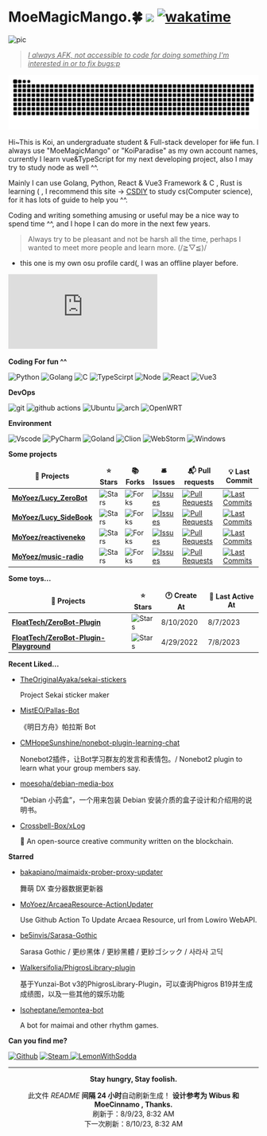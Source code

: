 # MoeMagicMango.🍀 ![](https://visitor-badge.laobi.icu/badge?page_id=MoYoez.readme) [![wakatime](https://wakatime.com/badge/user/057b0405-d0cc-4063-99fb-0072ae8088db.svg)](https://wakatime.com/@057b0405-d0cc-4063-99fb-0072ae8088db)

![pic](https://cdn.himoyo.cn/img_service/ec43126fgy1go7lc9ta0bj22bc1awkjr.jpg)

> <u>*I always AFK, not accessible to code for doing something I'm interested in or to fix bugs:p*</u>

![meowmeowmeow](https://raw.githubusercontent.com/MoYoez/MoYoez/master/assets/github-contribution-grid-snake.svg)

Hi~This is Koi, an undergraduate student & Full-stack developer for ~~life~~ fun. I always use "MoeMagicMango" or "KoiParadise" as my own account names, currently I learn vue&TypeScript for my next developing project, also I may try to study node as well ^^.

Mainly I can use Golang, Python, React & Vue3 Framework & C , Rust is learning ( , I recommend this site -> [CSDIY](https://csdiy.wiki/) to study cs(Computer science), for it has lots of guide to help you ^^.

Coding and writing something amusing or useful may be a nice way to spend time ^^, and I hope I can do more in the next few years.

> Always try to be pleasant and not be harsh all the time, perhaps I wanted to meet more people and learn more. (/≧▽≦)/

- this one is my own osu profile card(, I was an offline player before.

![osu](https://osusig.lolico.moe/sig.php?colour=hex66ccff&uname=KoiParadise&mode=3&pp=1&countryrank&flagstroke&rankedscore)

**Coding For fun ^^**

<p>
  <img alt="Python" src="https://img.shields.io/badge/python-3670A0?style=for-the-badge&logo=python&logoColor=ffdd54">
  <img alt="Golang" src="https://img.shields.io/badge/go-%2300ADD8.svg?style=for-the-badge&logo=go&logoColor=white">
  <img alt="C" src="https://img.shields.io/badge/c-%2300599C.svg?style=for-the-badge&logo=c&logoColor=white">
  <img alt="TypeScirpt" src="https://img.shields.io/badge/typescript-%23007ACC.svg?style=for-the-badge&logo=typescript&logoColor=white">
  <img alt="Node" src="https://img.shields.io/badge/node.js-6DA55F?style=for-the-badge&logo=node.js&logoColor=white">
  <img alt="React" src="https://img.shields.io/badge/React-20232A?style=for-the-badge&logo=react&logoColor=61DAFB">
  <img alt="Vue3" src="https://img.shields.io/badge/Vue.js-35495E?style=for-the-badge&logo=vuedotjs&logoColor=4FC08D">
</p>

**DevOps**

<p>
  <img alt="git" src="https://img.shields.io/badge/git-%23F05033.svg?style=for-the-badge&logo=git&logoColor=white" />
  <img alt="github actions" src="https://img.shields.io/badge/github%20actions-%232671E5.svg?style=for-the-badge&logo=githubactions&logoColor=white" />
  <img alt="Ubuntu" src="https://img.shields.io/badge/Ubuntu-E95420?style=for-the-badge&logo=ubuntu&logoColor=white" />
  <img alt="arch" src="https://img.shields.io/badge/Arch_Linux-1793D1?style=for-the-badge&logo=arch-linux&logoColor=white">
  <img alt="OpenWRT" src="https://img.shields.io/badge/OpenWRT-00B5E2?style=for-the-badge&logo=OpenWrt&logoColor=white">
</p>

**Environment**

<p>
<img alt="Vscode" src="https://img.shields.io/badge/Visual%20Studio%20Code-0078d7.svg?style=for-the-badge&logo=visual-studio-code&logoColor=white">
<img alt="PyCharm" src="https://img.shields.io/badge/pycharm-143?style=for-the-badge&logo=pycharm&logoColor=black&color=black&labelColor=green">
<img alt="Goland" src="https://img.shields.io/badge/GoLand-0f0f0f?&style=for-the-badge&logo=goland&logoColor=white">
<img alt="Clion" src="https://img.shields.io/badge/CLion-000000?style=for-the-badge&logo=clion&logoColor=white">
<img alt="WebStorm" src="https://img.shields.io/badge/WebStorm-000000?style=for-the-badge&logo=WebStorm&logoColor=white">
<img alt="Windows" src="https://img.shields.io/badge/Windows-0078D6?style=for-the-badge&logo=windows&logoColor=white">
</p>

**Some projects**

<table><thead align=center><tr border: none;><td><b>🎁 Projects</b></td><td><b>⭐ Stars</b></td><td><b>📚 Forks</b></td><td><b>🛎 Issues</b></td><td><b>📬 Pull requests</b></td><td><b>💡 Last Commit</b></td></tr></thead><tbody><tr><td><a href=https://github.com/MoYoez/Lucy_ZeroBot><b>MoYoez/Lucy_ZeroBot</b></a></td><td><img alt=Stars src="https://img.shields.io/github/stars/MoYoez/Lucy_ZeroBot?style=flat-square&labelColor=343b41"></td><td><img alt=Forks src="https://img.shields.io/github/forks/MoYoez/Lucy_ZeroBot?style=flat-square&labelColor=343b41"></td><td><a href=https://github.com/MoYoez/Lucy_ZeroBot/issues target=_blank><img alt=Issues src="https://img.shields.io/github/issues/MoYoez/Lucy_ZeroBot?style=flat-square&labelColor=343b41"></a></td><td><a href=https://github.com/MoYoez/Lucy_ZeroBot/pulls target=_blank><img alt="Pull Requests"src="https://img.shields.io/github/issues-pr/MoYoez/Lucy_ZeroBot?style=flat-square&labelColor=343b41"></a></td><td><a href=https://github.com/MoYoez/Lucy_ZeroBot/commits target=_blank><img alt="Last Commits"src="https://img.shields.io/github/last-commit/MoYoez/Lucy_ZeroBot?style=flat-square&labelColor=343b41"></a></td></tr><tr><td><a href=https://github.com/MoYoez/Lucy_SideBook><b>MoYoez/Lucy_SideBook</b></a></td><td><img alt=Stars src="https://img.shields.io/github/stars/MoYoez/Lucy_SideBook?style=flat-square&labelColor=343b41"></td><td><img alt=Forks src="https://img.shields.io/github/forks/MoYoez/Lucy_SideBook?style=flat-square&labelColor=343b41"></td><td><a href=https://github.com/MoYoez/Lucy_SideBook/issues target=_blank><img alt=Issues src="https://img.shields.io/github/issues/MoYoez/Lucy_SideBook?style=flat-square&labelColor=343b41"></a></td><td><a href=https://github.com/MoYoez/Lucy_SideBook/pulls target=_blank><img alt="Pull Requests"src="https://img.shields.io/github/issues-pr/MoYoez/Lucy_SideBook?style=flat-square&labelColor=343b41"></a></td><td><a href=https://github.com/MoYoez/Lucy_SideBook/commits target=_blank><img alt="Last Commits"src="https://img.shields.io/github/last-commit/MoYoez/Lucy_SideBook?style=flat-square&labelColor=343b41"></a></td></tr><tr><td><a href=https://github.com/MoYoez/reactiveneko><b>MoYoez/reactiveneko</b></a></td><td><img alt=Stars src="https://img.shields.io/github/stars/MoYoez/reactiveneko?style=flat-square&labelColor=343b41"></td><td><img alt=Forks src="https://img.shields.io/github/forks/MoYoez/reactiveneko?style=flat-square&labelColor=343b41"></td><td><a href=https://github.com/MoYoez/reactiveneko/issues target=_blank><img alt=Issues src="https://img.shields.io/github/issues/MoYoez/reactiveneko?style=flat-square&labelColor=343b41"></a></td><td><a href=https://github.com/MoYoez/reactiveneko/pulls target=_blank><img alt="Pull Requests"src="https://img.shields.io/github/issues-pr/MoYoez/reactiveneko?style=flat-square&labelColor=343b41"></a></td><td><a href=https://github.com/MoYoez/reactiveneko/commits target=_blank><img alt="Last Commits"src="https://img.shields.io/github/last-commit/MoYoez/reactiveneko?style=flat-square&labelColor=343b41"></a></td></tr><tr><td><a href=https://github.com/MoYoez/music-radio><b>MoYoez/music-radio</b></a></td><td><img alt=Stars src="https://img.shields.io/github/stars/MoYoez/music-radio?style=flat-square&labelColor=343b41"></td><td><img alt=Forks src="https://img.shields.io/github/forks/MoYoez/music-radio?style=flat-square&labelColor=343b41"></td><td><a href=https://github.com/MoYoez/music-radio/issues target=_blank><img alt=Issues src="https://img.shields.io/github/issues/MoYoez/music-radio?style=flat-square&labelColor=343b41"></a></td><td><a href=https://github.com/MoYoez/music-radio/pulls target=_blank><img alt="Pull Requests"src="https://img.shields.io/github/issues-pr/MoYoez/music-radio?style=flat-square&labelColor=343b41"></a></td><td><a href=https://github.com/MoYoez/music-radio/commits target=_blank><img alt="Last Commits"src="https://img.shields.io/github/last-commit/MoYoez/music-radio?style=flat-square&labelColor=343b41"></a></td></tr></tbody></table>

**Some toys...**

<table><thead align=center><tr border: none;><td><b>🎁 Projects</b></td><td><b>⭐ Stars</b></td><td><b>🕐 Create At</b></td><td><b>📅 Last Active At</b></td></tr></thead><tbody><tr><td><a href=https://github.com/FloatTech/ZeroBot-Plugin target=_blank><b>FloatTech/ZeroBot-Plugin</b></a></td><td><img alt=Stars src="https://img.shields.io/github/stars/FloatTech/ZeroBot-Plugin?style=flat-square&labelColor=343b41"></td><td>8/10/2020</td><td>8/7/2023</td></tr><tr><td><a href=https://github.com/FloatTech/ZeroBot-Plugin-Playground target=_blank><b>FloatTech/ZeroBot-Plugin-Playground</b></a></td><td><img alt=Stars src="https://img.shields.io/github/stars/FloatTech/ZeroBot-Plugin-Playground?style=flat-square&labelColor=343b41"></td><td>4/29/2022</td><td>7/8/2023</td></tr></tbody></table>

<!--
**最近写了...**
recent_posts_inject
-->

**Recent Liked...**

<ul><li><a href=https://github.com/TheOriginalAyaka/sekai-stickers>TheOriginalAyaka/sekai-stickers</a><p>Project Sekai sticker maker</p></li><li><a href=https://github.com/MistEO/Pallas-Bot>MistEO/Pallas-Bot</a><p>《明日方舟》帕拉斯 Bot</p></li><li><a href=https://github.com/CMHopeSunshine/nonebot-plugin-learning-chat>CMHopeSunshine/nonebot-plugin-learning-chat</a><p>Nonebot2插件，让Bot学习群友的发言和表情包。/ Nonebot2 plugin to learn what your group members say.</p></li><li><a href=https://github.com/moesoha/debian-media-box>moesoha/debian-media-box</a><p>“Debian 小药盒”，一个用来包装 Debian 安装介质的盒子设计和介绍用的说明书。</p></li><li><a href=https://github.com/Crossbell-Box/xLog>Crossbell-Box/xLog</a><p>🪽 An open-source creative community written on the blockchain.</p></li></ul>

**Starred**

<ul><li><a href=https://github.com/bakapiano/maimaidx-prober-proxy-updater>bakapiano/maimaidx-prober-proxy-updater</a><p>舞萌 DX 查分器数据更新器</p></li><li><a href=https://github.com/MoYoez/ArcaeaResource-ActionUpdater>MoYoez/ArcaeaResource-ActionUpdater</a><p>Use Github Action To Update Arcaea Resource, url from Lowiro WebAPI.</p></li><li><a href=https://github.com/be5invis/Sarasa-Gothic>be5invis/Sarasa-Gothic</a><p>Sarasa Gothic / 更纱黑体 / 更紗黑體 / 更紗ゴシック / 사라사 고딕</p></li><li><a href=https://github.com/Walkersifolia/PhigrosLibrary-plugin>Walkersifolia/PhigrosLibrary-plugin</a><p>基于Yunzai-Bot v3的PhigrosLibrary-Plugin，可以查询Phigros B19并生成成绩图，以及一些其他的娱乐功能</p></li><li><a href=https://github.com/Isoheptane/lemontea-bot>Isoheptane/lemontea-bot</a><p>A bot for maimai and other rhythm games.</p></li></ul>

**Can you find me?**

<p><a href="https://github.com/MoYoez" target="_blank"><img alt="Github" src="https://img.shields.io/badge/GitHub-%2312100E.svg?&style=for-the-badge&logo=Github&logoColor=white" /></a>
<a href="https://steamcommunity.com/id/akirasweetz" tagget="_blank"><img alt="Steam" src="https://img.shields.io/badge/steam-%23000000.svg?style=for-the-badge&logo=steam&logoColor=white">
<a href="https://moe.himoyo.cn" target="_blank"><img alt="LemonWithSodda" height="28" src='https://forthebadge.com/images/badges/contains-cat-gifs.svg' /></a>
</p>

------------

<p align=center><strong> Stay hungry, Stay foolish. </strong></p>
<p align=center>此文件 <i>README</i> <b>间隔 24 小时</b>自动刷新生成！ <b>设计参考为 Wibus 和 MoeCinnamo , Thanks.</b><br>刷新于：8/9/23, 8:32 AM<br>下一次刷新：8/10/23, 8:32 AM</p>
